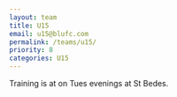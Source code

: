 ```yaml
---
layout: team
title: U15
email: u15@blufc.com
permalink: /teams/u15/
priority: 8
categories: U15
---
```


Training is at on Tues evenings at St Bedes.
